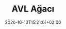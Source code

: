 ---
title: "AVL Ağacı"
description: ""
lead: ""
date: 2020-10-13T15:21:01+02:00
lastmod: 2020-10-13T15:21:01+02:00
draft: false
images: []
menu:
  docs:
    parent: "tree-based-dsa-1"
weight: 17
toc: true
---